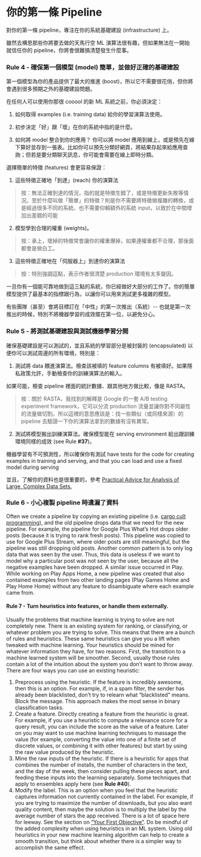 # 你的第一條 Pipeline

對你的第一條 pipeline，專注在你的系統基礎建設 (infrastructure)   上。

雖然去構思那些你將要去做的天馬行空 ML 演算法很有趣，但如果無法在一開始就信任你的 pipeline，你將會很難搞清楚發生什麼事。

### Rule 4 - 確保第一個模型 (model) 簡單，並做好正確的基礎建設

第一個模型為你的產品提供了最大的推進 (boost)，所以它不需要很花俏，但你將會遇到很多預期之外的基礎建設問題。

在任何人可以使用你那很 cooool 的新 ML 系統之前，你必須決定：

1. 如何取得 examples (i.e. training data) 給你的學習演算法使用。

2. 初步決定「好」跟「壞」在你的系統中指的是什麼。

3. 如何將 model 整合到你的應用？
你可以將 model 應用到線上，或是預先在線下算好並存到一張表。比如你可以預先分類好網頁，將結果存起來給應用查詢；但若是要分類聊天訊息，你可能會需要在線上即時分類。

選擇簡單的特徵 (features) 會更容易保證：

1. 這些特徵正確地「到達」(reach) 你的演算法
  > 按：無法正確到達的情況，指的就是特徵生錯了，或是特徵更新失敗等情況。至於什麼叫做「簡單」的特徵？則是你不需要將特徵做複雜的轉換，或是經過很多不同的系統、也不需要仰賴額外的系統 input，以致於在中間增加出差錯的可能

2. 模型學到合理的權重 (weights)。
  > 按：承上，壞掉的特徵常會讓你的權重爆掉，如果連權重都不合理，那後面都會是做白工。
  
3. 這些特徵正確地在「伺服器上」到達你的演算法
  > 按：特別強調這點，表示作者很清楚 production 環境有太多變因。

一旦你有一個能可靠地做到這三點的系統，你已經做好大部分的工作了。你的簡單模型提供了最基本的指標跟行為，以讓你可以用來測試更多複雜的模型。

有些團隊（甚至）會將目標訂在「中性」的第一次推出（系統）-- 也就是第一次推出的時候，特別不將機器學習的成效擺在第一位，以避免分心。

### Rule 5 - 將測試基礎建設與測試機器學習分開

確保基礎建設是可以測試的，並且系統的學習部分是被封裝的 (encapsulated) 以便你可以測試周邊的所有環境，特別是：

1. 測試將 data 餵進演算法。檢查該被填的 feature columns 有被填好。如果隱私政策允許，手動檢查你的訓練演算法的輸入。

  如果可能，檢查 pipeline 裡面的統計數據、跟其他地方做比較，像是 RASTA。

  > 按：關於 RASTA，我找到的解釋是 Google 的一套 A/B testing experiment framework，它可以分流 production 流量並讓你對不同屬性的流量做切割。所以這裡的意思應該是：找一些類似（或同樣來源）的 pipeline 去驗證一下你的演算法拿到的數據有沒有異常。
  
2. 測試將模型搬出訓練演算法。確保模型能在 serving environment  給出跟訓練環境同樣的成效 (see Rule **#37**)。

機器學習有不可預測性，所以確保你有測試 have tests for the code for creating examples in training and serving, and that you can load and use a fixed model during serving

並且，了解你的資料也是很重要的，參考 [Practical Advice for Analysis of Large, Complex Data Sets.](http://www.unofficialgoogledatascience.com/2016/10/practical-advice-for-analysis-of-large.html)

### Rule 6 - 小心複製 pipeline 時遺漏了資料

Often we create a pipeline by copying an existing pipeline (i.e. [cargo cult programming](https://en.wikipedia.org/wiki/Cargo_cult_programming)), and the old pipeline drops data that we need for the new pipeline. For example, the pipeline for Google
Plus What’s Hot drops older posts (because it is trying to rank fresh posts). This pipeline was copied to use for Google Plus Stream, where older posts are still meaningful, but the pipeline
was still dropping old posts. Another common pattern is to only log data that was seen by the user. Thus, this data is useless if we want to model why a particular post was not seen by the
user, because all the negative examples have been dropped. A similar issue occurred in Play. While working on Play Apps Home, a new pipeline was created that also contained examples
from two other landing pages (Play Games Home and Play Home Home) without any feature to disambiguate where each example came from.

#### Rule 7 - Turn heuristics into features, or handle them externally.

Usually the problems that machine learning is trying to solve are not completely new. There is an existing system for ranking, or classifying, or whatever problem you are trying to solve. This means that there are a bunch of rules and heuristics. These same heuristics can give you a lift when tweaked with machine learning. Your heuristics should be mined for whatever information they have, for two reasons. First, the transition to a machine learned system will be smoother. Second, usually those rules contain a lot of the intuition about the system you don’t want to throw away. There are four ways you can use an existing heuristic:

1. Preprocess using the heuristic. If the feature is incredibly awesome, then this is an option. For example, if, in a spam filter, the sender has already been blacklisted, don’t try
to relearn what “blacklisted” means. Block the message. This approach makes the most sense in binary classification tasks.
2. Create a feature. Directly creating a feature from the heuristic is great. For example, if you use a heuristic to compute a relevance score for a query result, you can include the score as the value of a feature. Later on you may want to use machine learning techniques to massage the value (for example, converting the value into one of a finite
set of discrete values, or combining it with other features) but start by using the raw value produced by the heuristic.
3. Mine the raw inputs of the heuristic. If there is a heuristic for apps that combines the number of installs, the number of characters in the text, and the day of the week, then
consider pulling these pieces apart, and feeding these inputs into the learning separately. Some techniques that apply to ensembles apply here (see **Rule #40**).
4. Modify the label. This is an option when you feel that the heuristic captures information not currently contained in the label. For example, if you are trying to maximize the number of downloads, but you also want quality content, then maybe the solution is to multiply the label by the average number of stars the app received. There is a lot of space here for leeway. See the section on [“Your First Objective”](#your-first-objective). Do be mindful of the added complexity when using heuristics in an ML system. Using old heuristics in your new machine learning algorithm can help to create a smooth transition, but think about whether there is a simpler way to accomplish the same effect.

